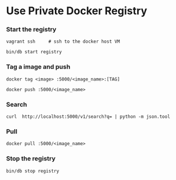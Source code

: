Use Private Docker Registry
================================

### Start the registry
```
vagrant ssh		# ssh to the docker host VM

bin/db start registry

```

### Tag a image and push
```
docker tag <image> :5000/<image_name>:[TAG]

docker push :5000/<image_name>

```

### Search
```
curl  http://localhost:5000/v1/search?q= | python -m json.tool
```

### Pull
```
docker pull :5000/<image_name>
```

### Stop the registry
```
bin/db stop registry

```
